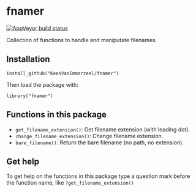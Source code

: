 # fnamer

<!-- badges: start -->
[![AppVeyor build status](https://ci.appveyor.com/api/projects/status/github/KeesVanImmerzeel/fnamer?branch=master&svg=true)](https://ci.appveyor.com/project/KeesVanImmerzeel/fnamer)
<!-- badges: end -->

Collection of functions to handle and maniputate filenames.

## Installation

`install_github("KeesVanImmerzeel/fnamer")`

Then load the package with:

`library("fnamer")` 

## Functions in this package
- `get_filename_extension()`: Get filename extension (with leading dot).
- `change_filename_extension()`: Change filename extension.
- `bare_filename()`: Return the bare filename (no path, no extension).

## Get help

To get help on the functions in this package type a question mark before the function name, like `?get_filename_extension()`
